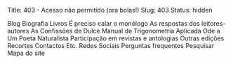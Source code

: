 Title: 403 - Acesso não permitido (ora bolas!)
Slug: 403
Status: hidden


Blog
Biografia
Livros
    É preciso calar o monólogo
    As respostas dos leitores-autores
    As Confissões de Dulce
    Manual de Trigonometria Aplicada
    Ode a Um Poeta Naturalista
    Participação em revistas e antologias
    Outras edições
Recortes
Contactos
Etc.
    Redes Sociais
    Perguntas frequentes
    Pesquisar
    Mapa do site